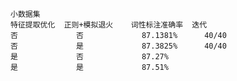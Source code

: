     小数据集
    特征提取优化  正则+模拟退火    词性标注准确率  迭代
    否             否             87.1381%      40/40
    否             是             87.3825%      40/40
    是             否             87.27% 
    是             是             87.51%

